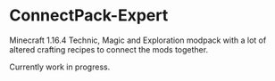 # ConnectPack-Expert

Minecraft 1.16.4 Technic, Magic and Exploration modpack with a lot of altered crafting recipes to connect the mods together.

Currently work in progress.
